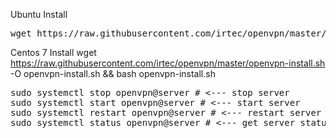 Ubuntu Install
<pre>wget https://raw.githubusercontent.com/irtec/openvpn/master/openvpn-install.sh -O openvpn-install.sh && bash openvpn-install.sh</pre>

Centos 7 Install
wget https://raw.githubusercontent.com/irtec/openvpn/master/openvpn-install.sh -O openvpn-install.sh && bash openvpn-install.sh</pre>
<pre>sudo systemctl stop openvpn@server # <--- stop server
sudo systemctl start openvpn@server # <--- start server
sudo systemctl restart openvpn@server # <--- restart server
sudo systemctl status openvpn@server # <--- get server status
